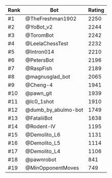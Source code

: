 Rank|Bot|Rating
---|---|---
#1|@TheFreshman1902|2250
#2|@YoBot_v2|2244
#3|@ToromBot|2242
#4|@LeelaChessTest|2232
#5|@Intron014|2210
#6|@PetersBot|2196
#7|@RaspFish|2189
#8|@magnusglad_bot|2065
#9|@Cheng-4|1941
#10|@pawn_git|1939
#11|@lc0_1shot|1910
#12|@dumb_by_abulmo-bot|1749
#13|@FataliiBot|1638
#14|@Rodent-IV|1195
#15|@Demolito_L6|1131
#16|@Demolito_L5|1114
#17|@Demolito_L4|1106
#18|@pawnrobot|841
#19|@MinOpponentMoves|749
